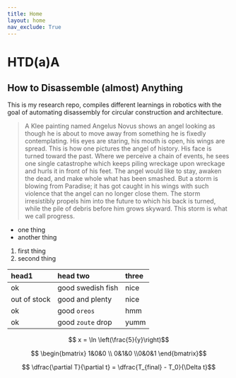 ```yaml
---
title: Home
layout: home
nav_exclude: True
---
```


# HTD(a)A

## How to Disassemble (almost) Anything

This is my research repo, compiles different learnings in robotics with the goal of automating disassembly for circular construction and architecture.

>A Klee painting named Angelus Novus shows an angel looking as though he is about to move away from something he is fixedly contemplating. His eyes are staring, his mouth is open, his wings are spread. This is how one pictures the angel of history. His face is turned toward the past. Where we perceive a chain of events, he sees one single catastrophe which keeps piling wreckage upon wreckage and hurls it in front of his feet. The angel would like to stay, awaken the dead, and make whole what has been smashed. But a storm is blowing from Paradise; it has got caught in his wings with such violence that the angel can no longer close them. The storm irresistibly propels him into the future to which his back is turned, while the pile of debris before him grows skyward. This storm is what we call progress.

* one thing
* another thing

1. first thing
2. second thing

| head1        | head two          | three |
|:-------------|:------------------|:------|
| ok           | good swedish fish | nice  |
| out of stock | good and plenty   | nice  |
| ok           | good `oreos`      | hmm   |
| ok           | good `zoute` drop | yumm  |


$$ x = \ln \left(\frac{5}{y}\right)$$

$$ \begin{bmatrix} 1&0&0 \\ 0&1&0 \\0&0&1
\end{bmatrix}$$

$$ \dfrac{\partial T}{\partial t} = \dfrac{T_{final} - T_0}{\Delta t}$$





